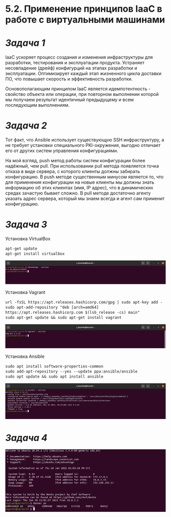 # **5.2. Применение принципов IaaC в работе с виртуальными машинами**

# *Задача 1*
IaaC ускоряет процесс создания и изменения инфраструктуры для разработки, тестирования и эксплуатации продукта. Устраняет несовпадение (дрейф) конфигурций на этапах разработки и эксплуатации. Оптимизирует каждый этап жизненного цикла доставки ПО, что повышает скорость и эффективность разработки.

Основополагающим принципом IaaC является идемпотентность - свойство объекта или операции, при повторном выполнении которой мы получаем результат идентичный предыдущему и всем последующим выполнениям. 

# *Задача 2*

Тот факт, что Ansible использует существующую SSH инфраструктуру, а не требует установки специального PKI-окружения, выгодно отличает его от других систем управления конфигурациями.

На мой взгляд, push метод работы систем конфигурации более надёжный, чем pull. При использовании pull метода появляется точка отказа в виде сервера, с которого клиенты должны забирать конфигурацию. В push методе существенным минусом является то, что для применения конфигурации на новые клиенты мы должны знать информацию об этих клиентах (имя, IP адрес), что в динамических средах зачастую бывает сложно. В pull методе достаточно агенту указать адрес сервера, который мы знаем всегда и агент сам применит конфигурацию.

# *Задача 3*

Установка VirtualBox 

```
apt-get update 
apt-get install virtualbox
```

![alt text](image/virtualbox_v.png "VirtualBox")

Установка Vagrant

```
url -fsSL https://apt.releases.hashicorp.com/gpg | sudo apt-key add -
sudo apt-add-repository "deb [arch=amd64] https://apt.releases.hashicorp.com $(lsb_release -cs) main"
sudo apt-get update && sudo apt-get install vagrant
```
![alt text](image/vagrant_v.png "Vagrant")

Установка Ansible

```
sudo apt install software-properties-common
sudo add-apt-repository --yes --update ppa:ansible/ansible
sudo apt update && sudo apt install ansible
```

![alt text](image/ansible_v.png "Ansible")


# *Задача 4*

![alt text](image/docker.png "Docker")
